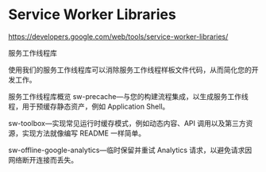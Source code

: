 # Service Worker Libraries



https://developers.google.com/web/tools/service-worker-libraries/



服务工作线程库

使用我们的服务工作线程库可以消除服务工作线程样板文件代码，从而简化您的开发工作。


服务工作线程库概览
sw-precache—与您的构建流程集成，以生成服务工作线程，用于预缓存静态资产，例如 Application Shell。

sw-toolbox—实现常见运行时缓存模式，例如动态内容、API 调用以及第三方资源，实现方法就像编写 README 一样简单。

sw-offline-google-analytics—临时保留并重试 Analytics 请求，以避免请求因网络断开连接而丢失。

















